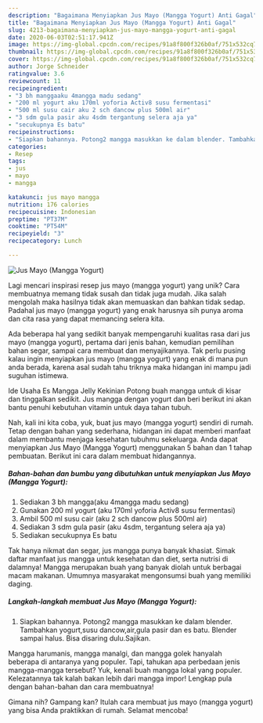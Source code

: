 ```yaml
---
description: "Bagaimana Menyiapkan Jus Mayo (Mangga Yogurt) Anti Gagal"
title: "Bagaimana Menyiapkan Jus Mayo (Mangga Yogurt) Anti Gagal"
slug: 4213-bagaimana-menyiapkan-jus-mayo-mangga-yogurt-anti-gagal
date: 2020-06-03T02:51:17.941Z
image: https://img-global.cpcdn.com/recipes/91a8f800f326b0af/751x532cq70/jus-mayo-mangga-yogurt-foto-resep-utama.jpg
thumbnail: https://img-global.cpcdn.com/recipes/91a8f800f326b0af/751x532cq70/jus-mayo-mangga-yogurt-foto-resep-utama.jpg
cover: https://img-global.cpcdn.com/recipes/91a8f800f326b0af/751x532cq70/jus-mayo-mangga-yogurt-foto-resep-utama.jpg
author: Jorge Schneider
ratingvalue: 3.6
reviewcount: 11
recipeingredient:
- "3 bh manggaaku 4mangga madu sedang"
- "200 ml yogurt aku 170ml yoforia Activ8 susu fermentasi"
- "500 ml susu cair aku 2 sch dancow plus 500ml air"
- "3 sdm gula pasir aku 4sdm tergantung selera aja ya"
- "secukupnya Es batu"
recipeinstructions:
- "Siapkan bahannya. Potong2 mangga masukkan ke dalam blender. Tambahkan yogurt,susu dancow,air,gula pasir dan es batu. Blender sampai halus. Bisa disaring dulu.Sajikan."
categories:
- Resep
tags:
- jus
- mayo
- mangga

katakunci: jus mayo mangga 
nutrition: 176 calories
recipecuisine: Indonesian
preptime: "PT37M"
cooktime: "PT54M"
recipeyield: "3"
recipecategory: Lunch

---
```



![Jus Mayo (Mangga Yogurt)](https://img-global.cpcdn.com/recipes/91a8f800f326b0af/751x532cq70/jus-mayo-mangga-yogurt-foto-resep-utama.jpg)

Lagi mencari inspirasi resep jus mayo (mangga yogurt) yang unik? Cara membuatnya memang tidak susah dan tidak juga mudah. Jika salah mengolah maka hasilnya tidak akan memuaskan dan bahkan tidak sedap. Padahal jus mayo (mangga yogurt) yang enak harusnya sih punya aroma dan cita rasa yang dapat memancing selera kita.

Ada beberapa hal yang sedikit banyak mempengaruhi kualitas rasa dari jus mayo (mangga yogurt), pertama dari jenis bahan, kemudian pemilihan bahan segar, sampai cara membuat dan menyajikannya. Tak perlu pusing kalau ingin menyiapkan jus mayo (mangga yogurt) yang enak di mana pun anda berada, karena asal sudah tahu triknya maka hidangan ini mampu jadi suguhan istimewa.

Ide Usaha Es Mangga Jelly Kekinian Potong buah mangga untuk di kisar dan tinggalkan sedikit. Jus mangga dengan yogurt dan beri berikut ini akan bantu penuhi kebutuhan vitamin untuk daya tahan tubuh.


Nah, kali ini kita coba, yuk, buat jus mayo (mangga yogurt) sendiri di rumah. Tetap dengan bahan yang sederhana, hidangan ini dapat memberi manfaat dalam membantu menjaga kesehatan tubuhmu sekeluarga. Anda dapat menyiapkan Jus Mayo (Mangga Yogurt) menggunakan 5 bahan dan 1 tahap pembuatan. Berikut ini cara dalam membuat hidangannya.

<!--inarticleads1-->

##### Bahan-bahan dan bumbu yang dibutuhkan untuk menyiapkan Jus Mayo (Mangga Yogurt):

1. Sediakan 3 bh mangga(aku 4mangga madu sedang)
1. Gunakan 200 ml yogurt (aku 170ml yoforia Activ8 susu fermentasi)
1. Ambil 500 ml susu cair (aku 2 sch dancow plus 500ml air)
1. Sediakan 3 sdm gula pasir (aku 4sdm, tergantung selera aja ya)
1. Sediakan secukupnya Es batu


Tak hanya nikmat dan segar, jus mangga punya banyak khasiat. Simak daftar manfaat jus mangga untuk kesehatan dan diet, serta nutrisi di dalamnya! Mangga merupakan buah yang banyak diolah untuk berbagai macam makanan. Umumnya masyarakat mengonsumsi buah yang memiliki daging. 

<!--inarticleads2-->

##### Langkah-langkah membuat Jus Mayo (Mangga Yogurt):

1. Siapkan bahannya. Potong2 mangga masukkan ke dalam blender. Tambahkan yogurt,susu dancow,air,gula pasir dan es batu. Blender sampai halus. Bisa disaring dulu.Sajikan.


Mangga harumanis, mangga manalgi, dan mangga golek hanyalah beberapa di antaranya yang populer. Tapi, tahukan apa perbedaan jenis mangga-mangga tersebut? Yuk, kenali buah mangga lokal yang populer. Kelezatannya tak kalah bakan lebih dari mangga impor! Lengkap pula dengan bahan-bahan dan cara membuatnya! 

Gimana nih? Gampang kan? Itulah cara membuat jus mayo (mangga yogurt) yang bisa Anda praktikkan di rumah. Selamat mencoba!
